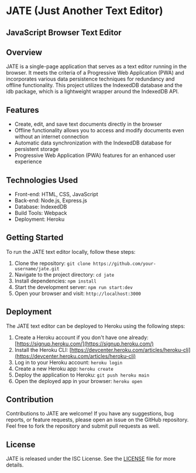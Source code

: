 # JATE (Just Another Text Editor)
## JavaScript Browser Text Editor

## Overview
JATE is a single-page application that serves as a text editor running in the browser. It meets the criteria of a Progressive Web Application (PWA) and incorporates various data persistence techniques for redundancy and offline functionality. This project utilizes the IndexedDB database and the idb package, which is a lightweight wrapper around the IndexedDB API.

## Features
- Create, edit, and save text documents directly in the browser
- Offline functionality allows you to access and modify documents even without an internet connection
- Automatic data synchronization with the IndexedDB database for persistent storage
- Progressive Web Application (PWA) features for an enhanced user experience

## Technologies Used
- Front-end: HTML, CSS, JavaScript
- Back-end: Node.js, Express.js
- Database: IndexedDB
- Build Tools: Webpack
- Deployment: Heroku

## Getting Started
To run the JATE text editor locally, follow these steps:

1. Clone the repository: `git clone https://github.com/your-username/jate.git`
2. Navigate to the project directory: `cd jate`
3. Install dependencies: `npm install`
4. Start the development server: `npm run start:dev`
5. Open your browser and visit: `http://localhost:3000`

## Deployment
The JATE text editor can be deployed to Heroku using the following steps:

1. Create a Heroku account if you don't have one already: [https://signup.heroku.com/](https://signup.heroku.com/)
2. Install the Heroku CLI: [https://devcenter.heroku.com/articles/heroku-cli](https://devcenter.heroku.com/articles/heroku-cli)
3. Log in to your Heroku account: `heroku login`
4. Create a new Heroku app: `heroku create`
5. Deploy the application to Heroku: `git push heroku main`
6. Open the deployed app in your browser: `heroku open`

## Contribution
Contributions to JATE are welcome! If you have any suggestions, bug reports, or feature requests, please open an issue on the GitHub repository. Feel free to fork the repository and submit pull requests as well.

## License
JATE is released under the ISC License. See the [LICENSE](LICENSE) file for more details.

